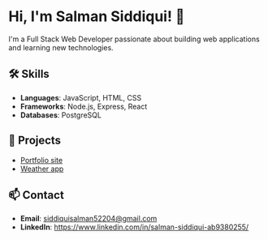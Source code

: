 # Hi, I'm Salman Siddiqui! 👋

I'm a Full Stack Web Developer passionate about building web applications and learning new technologies.

## 🛠 Skills
- **Languages**: JavaScript, HTML, CSS
- **Frameworks**: Node.js, Express, React
- **Databases**: PostgreSQL

## 🚀 Projects
- [Portfolio site](https://salmansiddiquii.github.io/Salman_Siddiqui/)
- [Weather app](https://github.com/salmansiddiquii/Weather-app)

## 📫 Contact
- **Email**: siddiquisalman52204@gmail.com
- **LinkedIn**: https://www.linkedin.com/in/salman-siddiqui-ab9380255/
